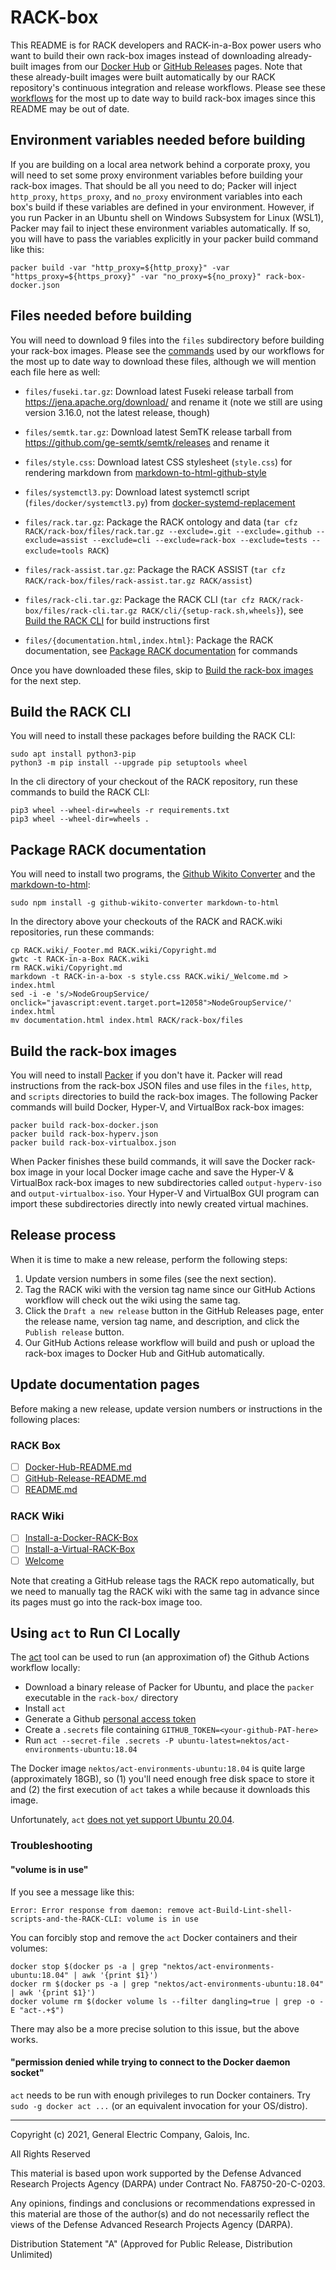 <!-- markdownlint-disable line-length -->

# RACK-box

This README is for RACK developers and RACK-in-a-Box power users who
want to build their own rack-box images instead of downloading
already-built images from our [Docker
Hub](https://hub.docker.com/repository/docker/gehighassurance/rack-box)
or [GitHub
Releases](https://github.com/ge-high-assurance/RACK/releases) pages.
Note that these already-built images were built automatically by our
RACK repository's continuous integration and release workflows.
Please see these [workflows](../.github/workflows) for the most up to
date way to build rack-box images since this README may be out of
date.

## Environment variables needed before building

If you are building on a local area network behind a corporate proxy,
you will need to set some proxy environment variables before building
your rack-box images.  That should be all you need to do; Packer will
inject `http_proxy`, `https_proxy`, and `no_proxy` environment
variables into each box's build if these variables are defined in your
environment.  However, if you run Packer in an Ubuntu shell on Windows
Subsystem for Linux (WSL1), Packer may fail to inject these
environment variables automatically.  If so, you will have to pass the
variables explicitly in your packer build command like this:

`packer build -var "http_proxy=${http_proxy}" -var "https_proxy=${https_proxy}" -var "no_proxy=${no_proxy}" rack-box-docker.json`

## Files needed before building

You will need to download 9 files into the `files` subdirectory before
building your rack-box images.  Please see the
[commands](../.github/workflows/actions/download/action.yml) used by
our workflows for the most up to date way to download these files,
although we will mention each file here as well:

- `files/fuseki.tar.gz`: Download latest Fuseki release tarball from
  <https://jena.apache.org/download/> and rename it (note we still are
  using version 3.16.0, not the latest release, though)

- `files/semtk.tar.gz`: Download latest SemTK release tarball from
  <https://github.com/ge-semtk/semtk/releases> and rename it

- `files/style.css`: Download latest CSS stylesheet (`style.css`) for
  rendering markdown from
  [markdown-to-html-github-style](https://github.com/KrauseFx/markdown-to-html-github-style)

- `files/systemctl3.py`: Download latest systemctl script
  (`files/docker/systemctl3.py`) from
  [docker-systemd-replacement](https://github.com/gdraheim/docker-systemctl-replacement)

- `files/rack.tar.gz`: Package the RACK ontology and data (`tar cfz
  RACK/rack-box/files/rack.tar.gz --exclude=.git --exclude=.github
  --exclude=assist --exclude=cli --exclude=rack-box --exclude=tests
  --exclude=tools RACK`)

- `files/rack-assist.tar.gz`: Package the RACK ASSIST (`tar cfz
  RACK/rack-box/files/rack-assist.tar.gz RACK/assist`)

- `files/rack-cli.tar.gz`: Package the RACK CLI (`tar cfz
  RACK/rack-box/files/rack-cli.tar.gz
  RACK/cli/{setup-rack.sh,wheels}`), see [Build the RACK
  CLI](#Build-the-RACK-CLI) for build instructions first

- `files/{documentation.html,index.html}`: Package the RACK
  documentation, see [Package RACK
  documentation](#Package-RACK-documentation) for commands

Once you have downloaded these files, skip to [Build the rack-box
images](#Build-the-rack-box-images) for the next step.

## Build the RACK CLI

You will need to install these packages before building the RACK CLI:

    sudo apt install python3-pip
    python3 -m pip install --upgrade pip setuptools wheel

In the cli directory of your checkout of the RACK repository, run
these commands to build the RACK CLI:

    pip3 wheel --wheel-dir=wheels -r requirements.txt
    pip3 wheel --wheel-dir=wheels .

## Package RACK documentation

You will need to install two programs, the [Github Wikito
Converter](https://github.com/yakivmospan/github-wikito-converter) and
the [markdown-to-html](https://github.com/cwjohan/markdown-to-html):

    sudo npm install -g github-wikito-converter markdown-to-html

In the directory above your checkouts of the RACK and RACK.wiki
repositories, run these commands:

    cp RACK.wiki/_Footer.md RACK.wiki/Copyright.md
    gwtc -t RACK-in-a-Box RACK.wiki
    rm RACK.wiki/Copyright.md
    markdown -t RACK-in-a-box -s style.css RACK.wiki/_Welcome.md > index.html
    sed -i -e 's/>NodeGroupService/ onclick="javascript:event.target.port=12058">NodeGroupService/' index.html
    mv documentation.html index.html RACK/rack-box/files

## Build the rack-box images

You will need to install [Packer](https://www.packer.io/) if you don't
have it.  Packer will read instructions from the rack-box JSON files
and use files in the `files`, `http`, and `scripts` directories to
build the rack-box images.  The following Packer commands will build
Docker, Hyper-V, and VirtualBox rack-box images:

    packer build rack-box-docker.json
    packer build rack-box-hyperv.json
    packer build rack-box-virtualbox.json

When Packer finishes these build commands, it will save the Docker
rack-box image in your local Docker image cache and save the Hyper-V &
VirtualBox rack-box images to new subdirectories called
`output-hyperv-iso` and `output-virtualbox-iso`.  Your Hyper-V and
VirtualBox GUI program can import these subdirectories directly into
newly created virtual machines.

## Release process

When it is time to make a new release, perform the following steps:

1. Update version numbers in some files (see the next section).
2. Tag the RACK wiki with the version tag name since our GitHub
   Actions workflow will check out the wiki using the same tag.
3. Click the `Draft a new release` button in the GitHub Releases page,
   enter the release name, version tag name, and description, and
   click the `Publish release` button.
4. Our GitHub Actions release workflow will build and push or upload
   the rack-box images to Docker Hub and GitHub automatically.

## Update documentation pages

Before making a new release, update version numbers or instructions in
the following places:

### RACK Box

- [ ] [Docker-Hub-README.md](Docker-Hub-README.md)
- [ ] [GitHub-Release-README.md](GitHub-Release-README.md)
- [ ] [README.md](README.md)

### RACK Wiki

- [ ] [Install-a-Docker-RACK-Box](https://github.com/ge-high-assurance/RACK/wiki/Install-a-Docker-RACK-Box)
- [ ] [Install-a-Virtual-RACK-Box](https://github.com/ge-high-assurance/RACK/wiki/Install-a-Virtual-RACK-Box)
- [ ] [Welcome](https://github.com/ge-high-assurance/RACK/wiki/_Welcome)

Note that creating a GitHub release tags the RACK repo automatically,
but we need to manually tag the RACK wiki with the same tag in advance
since its pages must go into the rack-box image too.

## Using `act` to Run CI Locally

The [act](https://github.com/nektos/act) tool can be used to run (an
approximation of) the Github Actions workflow locally:

- Download a binary release of Packer for Ubuntu, and place the
  `packer` executable in the `rack-box/` directory
- Install `act`
- Generate a Github [personal access
  token](https://docs.github.com/en/free-pro-team@latest/github/authenticating-to-github/creating-a-personal-access-token)
- Create a `.secrets` file containing
  `GITHUB_TOKEN=<your-github-PAT-here>`
- Run `act --secret-file .secrets -P
  ubuntu-latest=nektos/act-environments-ubuntu:18.04`

The Docker image `nektos/act-environments-ubuntu:18.04` is quite large
(approximately 18GB), so (1) you'll need enough free disk space to
store it and (2) the first execution of `act` takes a while because it
downloads this image.

Unfortunately, `act` [does not yet support Ubuntu
20.04](https://github.com/nektos/act-environments/issues/4).

### Troubleshooting

#### "volume is in use"

If you see a message like this:

    Error: Error response from daemon: remove act-Build-Lint-shell-scripts-and-the-RACK-CLI: volume is in use

You can forcibly stop and remove the `act` Docker containers and their volumes:

    docker stop $(docker ps -a | grep "nektos/act-environments-ubuntu:18.04" | awk '{print $1}')
    docker rm $(docker ps -a | grep "nektos/act-environments-ubuntu:18.04" | awk '{print $1}')
    docker volume rm $(docker volume ls --filter dangling=true | grep -o -E "act-.+$")

There may also be a more precise solution to this issue, but the above works.

#### "permission denied while trying to connect to the Docker daemon socket"

`act` needs to be run with enough privileges to run Docker containers. Try
`sudo -g docker act ...` (or an equivalent invocation for your OS/distro).

---
Copyright (c) 2021, General Electric Company, Galois, Inc.

All Rights Reserved

This material is based upon work supported by the Defense Advanced Research Projects Agency (DARPA) under Contract No. FA8750-20-C-0203.

Any opinions, findings and conclusions or recommendations expressed in this material are those of the author(s) and do not necessarily reflect the views of the Defense Advanced Research Projects Agency (DARPA).

Distribution Statement "A" (Approved for Public Release, Distribution Unlimited)
